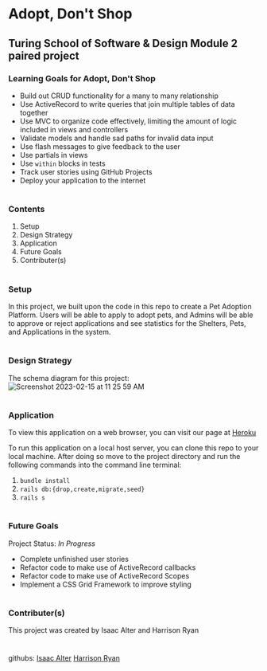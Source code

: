 # Adopt, Don't Shop

## __Turing School of Software & Design Module 2 paired project__

### Learning Goals for Adopt, Don't Shop
* Build out CRUD functionality for a many to many relationship
* Use ActiveRecord to write queries that join multiple tables of data together
* Use MVC to organize code effectively, limiting the amount of logic included in views and controllers
* Validate models and handle sad paths for invalid data input
* Use flash messages to give feedback to the user
* Use partials in views
* Use `within` blocks in tests
* Track user stories using GitHub Projects
* Deploy your application to the internet
#

### Contents
1. Setup
1. Design Strategy
1. Application
1. Future Goals
1. Contributer(s)
#

### Setup 

In this project, we built upon the code in this repo to create a Pet Adoption Platform. Users will be able to apply to adopt pets, and Admins will be able to approve or reject applications and see statistics for the Shelters, Pets, and Applications in the system.
#

### Design Strategy

The schema diagram for this project:
![Screenshot 2023-02-15 at 11 25 59 AM](https://user-images.githubusercontent.com/116698937/219106451-e73051b4-c506-425b-9737-6f98b2c96a14.png)
#

### Application

To view this application on a web browser, you can visit our page at [Heroku](https://glacial-reaches-54903.herokuapp.com/)

To run this application on a local host server, you can clone this repo to your local machine. After doing so move to the project directory and run the following commands into the command line terminal: 

1. `bundle install`
1. `rails db:{drop,create,migrate,seed}`
1. `rails s `
#

### Future Goals

Project Status: _In Progress_

* Complete unfinished user stories
* Refactor code to make use of ActiveRecord callbacks
* Refactor code to make use of ActiveRecord Scopes
* Implement a CSS Grid Framework to improve styling

#
### Contributer(s)
This project was created by Isaac Alter and Harrison Ryan
#
githubs: 
[Isaac Alter](https://github.com/Isaac3924)
[Harrison Ryan](https://github.com/hwryan12)